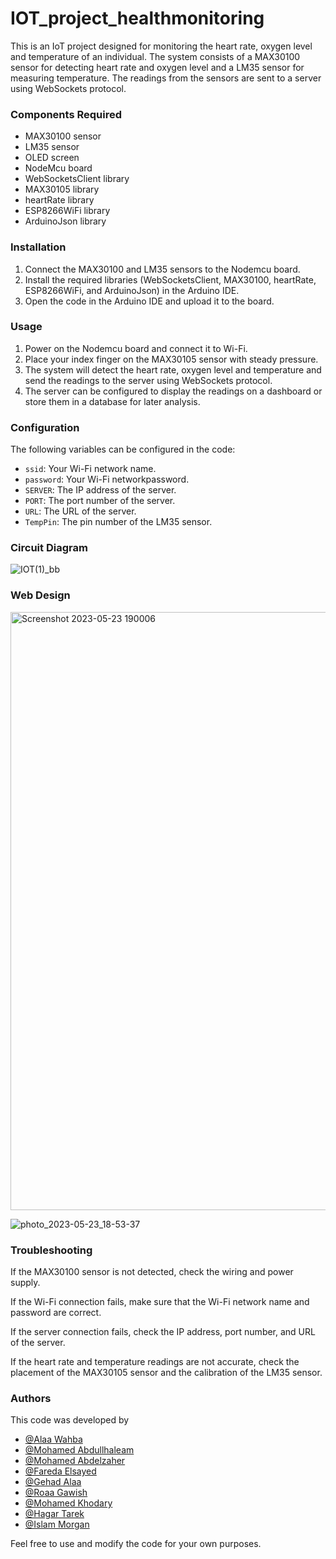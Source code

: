 # IOT_project_healthmonitoring

This is an IoT project designed for monitoring the heart rate, oxygen level and temperature of an individual. The system consists of a MAX30100 sensor for detecting heart rate and oxygen level and a LM35 sensor for measuring temperature. The readings from the sensors are sent to a server using WebSockets protocol.

### Components Required

- MAX30100 sensor
- LM35 sensor
- OLED screen
- NodeMcu board
- WebSocketsClient library
- MAX30105 library
- heartRate library
- ESP8266WiFi library
- ArduinoJson library

### Installation

1. Connect the MAX30100 and LM35 sensors to the Nodemcu board.
2. Install the required libraries (WebSocketsClient, MAX30100, heartRate, ESP8266WiFi, and ArduinoJson) in the Arduino IDE.
3. Open the code in the Arduino IDE and upload it to the board.

### Usage

1. Power on the Nodemcu board and connect it to Wi-Fi.
2. Place your index finger on the MAX30105 sensor with steady pressure.
3. The system will detect the heart rate, oxygen level and temperature and send the readings to the server using WebSockets protocol.
4. The server can be configured to display the readings on a dashboard or store them in a database for later analysis.

### Configuration

The following variables can be configured in the code:

- `ssid`: Your Wi-Fi network name.
- `password`: Your Wi-Fi networkpassword.
- `SERVER`: The IP address of the server.
- `PORT`: The port number of the server.
- `URL`: The URL of the server.
- `TempPin`: The pin number of the LM35 sensor.

### Circuit Diagram


![IOT(1)_bb](https://github.com/retrogradex/IOT_project_healthmonitoring/assets/107015185/a21b35d8-9282-4b90-a459-e89f60f59420)

### Web Design 


<img width="957" alt="Screenshot 2023-05-23 190006" src="https://github.com/alaawahba13/IOT_project_healthmonitoring/assets/101985923/caca05e9-2f8f-4f8d-91c2-1a04189a8df9">

![photo_2023-05-23_18-53-37](https://github.com/alaawahba13/IOT_project_healthmonitoring/assets/101985923/55b5ecbb-38b5-4448-8ae0-72ea581b2f48)

### Troubleshooting

If the MAX30100 sensor is not detected, check the wiring and power supply.

If the Wi-Fi connection fails, make sure that the Wi-Fi network name and password are correct.

If the server connection fails, check the IP address, port number, and URL of the server.

If the heart rate and temperature readings are not accurate, check the placement of the MAX30105 sensor and the calibration of the LM35 sensor.

### Authors
This code was developed by 
- [@Alaa Wahba](https://github.com/alaawahba13)
- [@Mohamed Abdullhaleam](https://github.com/Mohamedabdullhaleam)
- [@Mohamed Abdelzaher](https://github.com/Mohamed991-1) 
- [@Fareda Elsayed]( https://github.com/FaredaElsayed)
- [@Gehad Alaa ](https://github.com/Gehad799)
- [@Roaa Gawish ](https://github.com/roaagawish)
- [@Mohamed Khodary](https://github.com/moekhodry11)
- [@Hagar Tarek](https://github.com/Hager706)
- [@Islam Morgan](https://github.com/retrogradex)

Feel free to use and modify the code for your own purposes.
